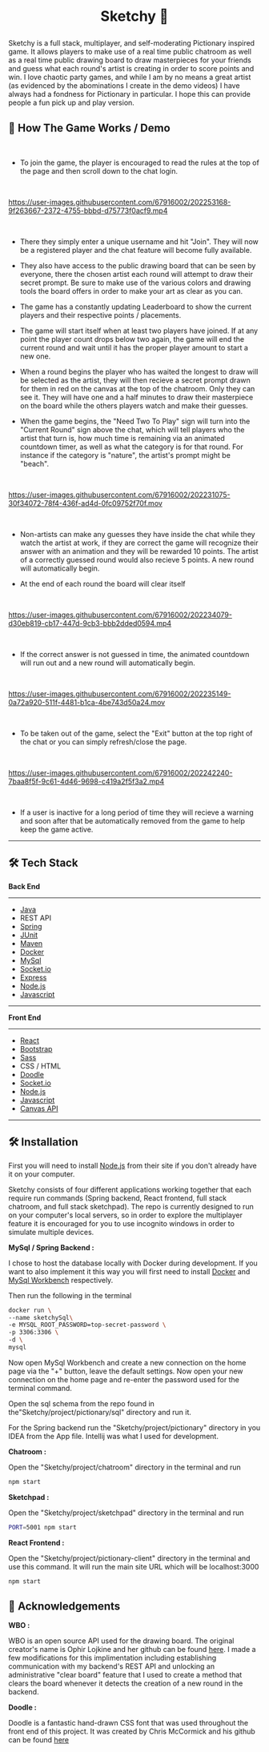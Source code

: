 
# <p align="center">Sketchy 🎨</p>
  
Sketchy is a full stack, multiplayer,  and self-moderating Pictionary inspired game. It allows players to make use of a real time public chatroom as well as a real time public drawing board to draw 
 masterpieces for your friends and guess what each round's artist is creating in order to score points and win. I love chaotic party games, and while I am by no means a great artist (as evidenced by the abominations I create in the demo videos) I have always had a fondness for Pictionary in particular. I hope this can provide people a fun pick up and play version.
## 🧐 How The Game Works / Demo 

‎

- To join the game, the player is encouraged to read the rules at the top of the page and then scroll down to the chat login.


‎
 




https://user-images.githubusercontent.com/67916002/202253168-9f263667-2372-4755-bbbd-d75773f0acf9.mp4





‎


-  There they simply enter a unique username and hit "Join". They will now be a registered player and the chat feature will become fully available.


- They also have access to the public drawing board that can be seen by everyone, there the chosen artist each round will attempt to draw their secret prompt. Be sure to make use of the various colors and drawing tools the board offers in order to make your art as clear as you can.


- The game has a constantly updating Leaderboard to show the current players and their respective points / placements.


- The game will start itself when at least two players have joined. If at any point the player count drops below two again, the game will end the current round and wait until it has the proper player amount to start a new one.


- When a round begins the player who has waited the longest to draw will be selected as the artist, they will then recieve a secret prompt drawn for them in red on the canvas at the top of the chatroom. Only they can see it. They will have one and a half minutes to draw their masterpiece on the board while the others players watch and make their guesses.


- When the game begins, the "Need Two To Play" sign will turn into the "Current Round" sign above the chat, which will tell players who the artist that turn is, how much time is remaining via an animated countdown timer, as well as what the category is for that round. For instance if the category is "nature", the artist's prompt might be "beach".

‎

https://user-images.githubusercontent.com/67916002/202231075-30f34072-78f4-436f-ad4d-0fc09752f70f.mov

‎

- Non-artists can make any guesses they have inside the chat while they watch the artist at work, if they are correct the game will recognize their answer with an animation and they will be rewarded 10 points. The artist of a correctly guessed round would also recieve 5 points. A new round will automatically begin.



- At the end of each round the board will clear itself


‎

https://user-images.githubusercontent.com/67916002/202234079-d30eb819-cb17-447d-9cb3-bbb2dded0594.mp4

‎

- If the correct answer is not guessed in time, the animated countdown will run out and a new round will automatically begin.


‎

https://user-images.githubusercontent.com/67916002/202235149-0a72a920-511f-4481-b1ca-4be743d50a24.mov

‎

- To be taken out of the game, select the "Exit" button at the top right of the chat or you can simply refresh/close the page.



‎




https://user-images.githubusercontent.com/67916002/202242240-7baa8f5f-9c61-4d46-9698-c419a2f5f3a2.mp4




‎



- If a user is inactive for a long period of time they will recieve a warning and soon after that be automatically removed from the game to help keep the game active.

----------



## 🛠️ Tech Stack
**Back End**

----------
- [Java](https://www.java.com/)
- REST API
- [Spring](https://spring.io) 
- [JUnit](https://junit.org/junit5/)
- [Maven](https://maven.apache.org/)
- [Docker](https://www.docker.com/)
- [MySql](https://www.mysql.com/) 
- [Socket.io](https://socket.io/)
- [Express](https://expressjs.com/)
- [Node.js](https://nodejs.org/en/)
- [Javascript](https://www.javascript.com/)

----------
**Front End**


----------
- [React](https://reactjs.org/)
- [Bootstrap](https://getbootstrap.com/)
- [Sass](https://sass-lang.com/)
- CSS / HTML
- [Doodle](https://chr15m.github.io/DoodleCSS/)
- [Socket.io](https://socket.io/)
- [Node.js](https://nodejs.org/en/)
- [Javascript](https://www.javascript.com/)
- [Canvas API](https://developer.mozilla.org/en-US/docs/Web/API/Canvas_API)


----------
        
## 🛠️ Installation 

First you will need to install [Node.js](https://nodejs.org/en/download/) from their site if you don't already have it on your computer.

Sketchy consists of four different applications working together that each require run commands (Spring backend, React frontend, full stack chatroom, and full stack sketchpad). The repo is currently designed to run on your computer's local servers, so in order to explore the multiplayer feature it is encouraged for you to use incognito windows in order to simulate multiple devices. 

**MySql / Spring Backend :**

I chose to host the database locally with Docker during development. If you want to also implement it this way you will first need to install [Docker](https://www.docker.com/) and [MySql Workbench](https://dev.mysql.com/downloads/workbench/) respectively. 

Then run the following in the terminal
```bash
docker run \
--name sketchySql\
-e MYSQL_ROOT_PASSWORD=top-secret-password \
-p 3306:3306 \
-d \
mysql
```
Now open MySql Workbench and create a new connection on the home page via the "+" button, leave the default settings. Now open your new connection on the home page and re-enter the password used for the terminal command. 

Open the sql schema from the repo found in the"Sketchy/project/pictionary/sql" directory and run it. 

For the Spring backend run the "Sketchy/project/pictionary" directory in you IDEA from the App file. Intellij was what I used for development.

**Chatroom :**

Open the "Sketchy/project/chatroom" directory in the terminal and run
```bash
npm start
```
**Sketchpad :**

Open the "Sketchy/project/sketchpad" directory in the terminal and run
```bash
PORT=5001 npm start
```

**React Frontend :**

Open the "Sketchy/project/pictionary-client" directory in the terminal and use this command. It will run the main site URL which will be localhost:3000         
```bash
npm start
```        

## 🙇 Acknowledgements      
**WBO :**

WBO is an open source API used for the drawing board. The original creator's name is Ophir Lojkine and her github can be found 
[here](https://github.com/lovasoa/whitebophir). I made a few modifications for this implimentation including establishing communication with my backend's REST API and unlocking an administrative "clear board" feature that I used to create a method that clears the board whenever it detects the creation of a new round in the backend.

**Doodle :**

Doodle is a fantastic hand-drawn CSS font that was used throughout the front end of this project. It was created by Chris McCormick and his github can be found [here](https://github.com/chr15m/DoodleCSS)